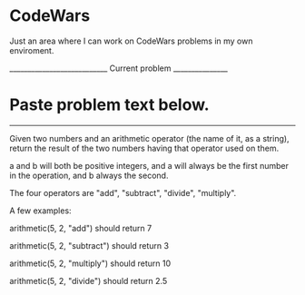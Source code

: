 # CodeWars

Just an area where I can work on CodeWars problems in my own enviroment.

___________________________ Current problem _______________
# Paste problem text below.
___________________________________________________________

Given two numbers and an arithmetic operator (the name of it, as a string), return the result of the two numbers having that operator used on them.

a and b will both be positive integers, and a will always be the first number in the operation, and b always the second.

The four operators are "add", "subtract", "divide", "multiply".

A few examples:

arithmetic(5, 2, "add") should return 7

arithmetic(5, 2, "subtract") should return 3

arithmetic(5, 2, "multiply") should return 10

arithmetic(5, 2, "divide") should return 2.5
